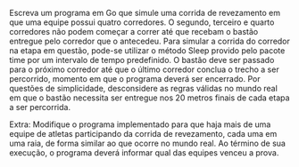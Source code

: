 Escreva um programa em Go que simule uma corrida de revezamento em que uma equipe possui quatro corredores. O segundo, terceiro e quarto corredores não podem começar a correr até que recebam o bastão entregue pelo corredor que o antecedeu. Para simular a corrida do corredor na etapa em questão, pode-se utilizar o método Sleep provido pelo pacote time por um intervalo de tempo predefinido. O bastão deve ser passado para o próximo corredor até que o último corredor conclua o trecho a ser percorrido, momento em que o programa deverá ser encerrado. Por questões de simplicidade, desconsidere as regras válidas no mundo real em que o bastão necessita ser entregue nos 20 metros finais de cada etapa a ser percorrida.

Extra: Modifique o programa implementado para que haja mais de uma equipe de atletas participando da corrida de revezamento, cada uma em uma raia, de forma similar ao que ocorre no mundo real. Ao término de sua execução, o programa deverá informar qual das equipes venceu a prova.
